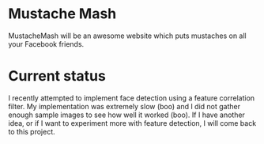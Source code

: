 # Mustache Mash

MustacheMash will be an awesome website which puts mustaches on all your Facebook friends.

# Current status

I recently attempted to implement face detection using a feature correlation filter. My implementation was extremely slow (boo) and I did not gather enough sample images to see how well it worked (boo). If I have another idea, or if I want to experiment more with feature detection, I will come back to this project.
